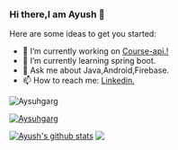### Hi there,I am Ayush 👋

Here are some ideas to get you started:
<!--[![Ayush's github stats](https://github-readme-stats.vercel.app/api?username=Aysuhgarg)](https://github.com/Aysuhgarg/github-readme-stats)-->
- 🔭 I’m currently working on <a href="https://github.com/Aysuhgarg/Course-api">Course-api.!</a>
- 🌱 I’m currently learning spring boot.
- 💬 Ask me about Java,Android,Firebase.
- 📫 How to reach me: <a href="https://www.linkedin.com/in/ayush-garg-5452a2185/">Linkedin.</a>
<p align="left"> <img src="https://komarev.com/ghpvc/?username=Aysuhgarg&label=Profile%20views&color=0e75b6&style=flat" alt="Aysuhgarg" /> </p>
<p align="left"> <a href="https://github.com/ryo-ma/github-profile-trophy"><img src="https://github-profile-trophy.vercel.app/?username=Aysuhgarg" alt="Aysuhgarg" /></a> 

[![Ayush's github stats](https://github-readme-stats.vercel.app/api?username=Aysuhgarg)](https://github.com/Aysuhgarg/github-readme-stats)  <a href="https://github.com/Aysuhgarg/github-readme-stats">
  <img align="Top" src="https://github-readme-stats.vercel.app/api/top-langs/?username=Aysuhgarg&layout=compact"/>
</a>



<!-- 
**Aysuhgarg/Aysuhgarg** is a ✨ _special_ ✨ repository because its `README.md` (this file) appears on your GitHub profile.-->

<!--Here are some ideas to get you started:
<!--[![Ayush's github stats](https://github-readme-stats.vercel.app/api?username=Aysuhgarg)](https://github.com/Aysuhgarg/github-readme-stats)-->
<!--- 🔭 I’m currently working on <a href="https://github.com/Aysuhgarg/Course-api">Course-api.!</a>
- 🌱 I’m currently learning spring boot.
- 💬 Ask me about Java,Android,Firebase.
- 📫 How to reach me: <a href="https://www.linkedin.com/in/ayush-garg-5452a2185/">Linkedin.</a>
- 😄 Pronouns: ...
- ⚡ Fun fact: ...
- 👯 I’m looking to collaborate on ...
- 🤔 I’m looking for help with ...-->
